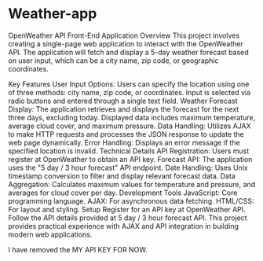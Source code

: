 # Weather-app
OpenWeather API Front-End Application
Overview
This project involves creating a single-page web application to interact with the OpenWeather API. The application will fetch and display a 5-day weather forecast based on user input, which can be a city name, zip code, or geographic coordinates.

Key Features
User Input Options: Users can specify the location using one of three methods: city name, zip code, or coordinates. Input is selected via radio buttons and entered through a single text field.
Weather Forecast Display: The application retrieves and displays the forecast for the next three days, excluding today. Displayed data includes maximum temperature, average cloud cover, and maximum pressure.
Data Handling: Utilizes AJAX to make HTTP requests and processes the JSON response to update the web page dynamically.
Error Handling: Displays an error message if the specified location is invalid.
Technical Details
API Registration: Users must register at OpenWeather to obtain an API key.
Forecast API: The application uses the "5 day / 3 hour forecast" API endpoint.
Date Handling: Uses Unix timestamp conversion to filter and display relevant forecast data.
Data Aggregation: Calculates maximum values for temperature and pressure, and averages for cloud cover per day.
Development Tools
JavaScript: Core programming language.
AJAX: For asynchronous data fetching.
HTML/CSS: For layout and styling.
Setup
Register for an API key at OpenWeather API.
Follow the API details provided at 5 day / 3 hour forecast API.
This project provides practical experience with AJAX and API integration in building modern web applications.


I have removed the MY API KEY FOR NOW.

